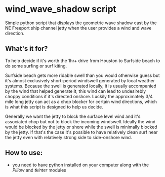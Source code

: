 # wind_wave_shadow script

Simple python script that displays the geometric wave shadow cast by the NE Freeport ship channel jetty when the user provides a wind and wave direction. 

## What's it for?

To help decide if it's worth the 1hr+ drive from Houston to Surfside beach to do some surfing or surf kiting.

Surfside beach gets more ridable swell than you would otherwise guess but it's almost exclusively short-period windswell generated by local weather systems. Because the swell is generated locally, it is usually accompanied by the wind that helped generate it; this wind can lead to undesirebly choppy conditions if it's directed onshore. Luckily the approximately 3/4 mile long jetty can act as a chop blocker for certain wind directions, which is what this script is designed to help us decide.

Generally we want the jetty to block the surface level wind and it's associated chop but not to block the incoming windswell. Ideally the wind would be blocked by the jetty or shore while the swell is minimally blocked by the jetty. If that's the case it's possible to have relatively clean surf near the jetty even with relatively strong side to side-onshore wind.

## How to use:

- you need to have python installed on your computer along with the _Pillow_ and _tkinter_ modules
